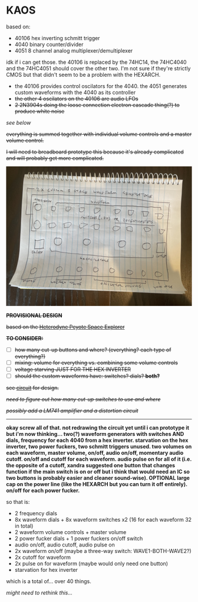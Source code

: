 # KAOS

based on:

* 40106 hex inverting schmitt trigger
* 4040 binary counter/divider
* 4051 8 channel analog multiplexer/demultiplexer  

idk if i can get those. the 40106 is replaced by the 74HC14, the 74HC4040 and the 74HC4051 should cover the other two. I'm not sure if they're strictly CMOS but that didn't seem to be a problem with the HEXARCH.

- the 40106 provides control oscilators for the 4040. the 4051 generates custom waveforms with the 4040 as its controller
- ~~the other 4 oscilators on the 40106 are audio LFOs~~
- ~~2 2N3904s doing the loose connection electron cascade thing(?) to produce white noise~~

_see below_

~~everything is summed together with individual volume controls and a master volume control.~~  

~~I will need to breadboard prototype this because it's already complicated and will probably get more complicated.~~

![kaos](kaos.jpg)

~~**PROVISIONAL DESIGN**~~  

~~based on the [Heterodyne Peyote Space Explorer](http://beavisaudio.com/projects/cmossynthesizers)~~  

~~**TO CONSIDER:**~~
- [ ] ~~how many cut-up buttons and where? (everything? each type of everything?)~~
- [ ] ~~mixing: volume for everything vs. combining some volume controls~~
- [ ] ~~voltage starving JUST FOR THE HEX INVERTER~~
- [ ] ~~should the custom waveforms have: switches? dials? **both?**~~

~~see [circuit](circuit) for design.~~  

~~_need to figure out how many cut-up switches to use and where_~~  

~~_possibly add a LM741 amplifier and a distortion circuit_~~  

---

**okay screw all of that. not redrawing the circuit yet until i can prototype it but i'm now thinking... two(?) waveform generators with switches AND dials, frequency for each 4040 from a hex inverter. starvation on the hex inverter, two power fuckers, two schmitt triggers unused. two volumes on each waveform, master volume, on/off, audio on/off, momentary audio cutoff. on/off and cutoff for each waveform. audio pulse on for all of it (i.e. the opposite of a cutoff, xandra suggested one button that changes function if the main switch is on or off but i think that would need an IC so two buttons is probably easier and cleaner sound-wise). OPTIONAL large cap on the power line (like the HEXARCH but you can turn it off entirely). on/off for each power fucker.**  

so that is:

* 2 frequency dials
* 8x waveform dials + 8x waveform switches x2 (16 for each waveform 32 in total)
* 2 waveform volume controls + master volume
* 2 power fucker dials + 1 power fuckers on/off switch
* audio on/off, audio cutoff, audio pulse on
* 2x waveform on/off (maybe a three-way switch: WAVE1-BOTH-WAVE2?)
* 2x cutoff for waveform
* 2x pulse on for waveform (maybe would only need one button)
* starvation for hex inverter

which is a total of... over 40 things.  

_might need to rethink this..._
